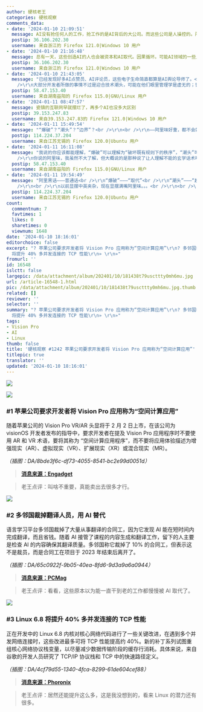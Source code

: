 ```yaml
---
author: 硬核老王
categories: 硬核观察
comments_data:
- date: '2024-01-10 21:09:51'
  message: AI没有抢任何人的工作，抢工作的是AI背后的大公司。而这些公司是人操控的。所以，是一些人用资本和AI抢了另外一些人的工作。
  postip: 36.106.202.30
  username: 来自浙江的 Firefox 121.0|Windows 10 用户
- date: '2024-01-10 21:16:48'
  message: 总有一天，这些创造AI的人也会被资本和AI取代。因果循环。可能AI领域的一些人已经经历了这样的事情。
  postip: 36.106.202.30
  username: 来自浙江的 Firefox 121.0|Windows 10 用户
- date: '2024-01-10 21:43:05'
  message: "已经发现好多AI点赞员、AI评论员，这些电子生命简直都算是AI舆论导师了。<br />\r\n这个时代的网络安全架构完全与AI技术发展脱节，互联网距离做好准备不知道还有多久，谁都阻止不了社会在信息安全的各个方面被AI爆破。<br
    />\r\n大部分开发者所做的事情不过是迎合技术潮头，可能在他们眼里管理学是虚无的；世界各国塑造新的AI伦理与技术边界刻不容缓。"
  postip: 58.47.153.40
  username: 来自湖南益阳的 Firefox 115.0|GNU/Linux 用户
- date: '2024-01-11 08:47:57'
  message: 瓷镇的互联网早就摆烂了，再多个AI也没多大区别
  postip: 39.153.247.83
  username: 来自39.153.247.83的 Firefox 121.0|Windows 10 用户
- date: '2024-01-11 15:49:54'
  message: "“爆破”？“潮头”？“边界”？<br />\r\n<br />\r\n——阿里味好重，都不会好好说话了。。。"
  postip: 114.224.37.204
  username: 来自江苏无锡的 Firefox 120.0|Ubuntu 用户
- date: '2024-01-11 16:11:08'
  message: "我说的你应该都能理解，“爆破”可以理解为“破坏既有规则下的秩序”，“潮头”可以一字之差替代为“潮流”(但我觉得没有哪个更高大上，也没有哪个更通俗，单纯的近义词)，“边界”可以理解为“在社会各个领域应用场景下的法理与道德约束”；我觉得如果大部分人目标读者能理解你的话，你何必在意自己表达观点时用的是白话还是文言？词汇本身是无罪的。<br
    />\r\n你说的阿里味，我虽然不大了解，但大概说的是那种说了让人理解不能的玄学话术吧。"
  postip: 58.47.153.40
  username: 来自湖南益阳的 Firefox 115.0|GNU/Linux 用户
- date: '2024-01-11 19:54:49'
  message: "阿里黑话———普通话<br />\r\n“爆破”———“取代”<br />\r\n“潮头”———“趋势”<br />\r\n“边界”———“界限”<br
    />\r\n<br />\r\n以前显摆中英夹杂，现在显摆满嘴阿里味。。。<br />\r\n<br />\r\n搞这种黑话词最初的目的是方便内部斗争的时候敌我识别。。。类似于东北土匪的黑话。感兴趣的可以去看电影《智取威虎山》"
  postip: 114.224.37.204
  username: 来自江苏无锡的 Firefox 120.0|Ubuntu 用户
count:
  commentnum: 7
  favtimes: 1
  likes: 0
  sharetimes: 0
  viewnum: 1648
date: '2024-01-10 18:16:01'
editorchoice: false
excerpt: "? 苹果公司要求开发者将 Vision Pro 应用称为“空间计算应用”\r\n? 多邻国裁掉翻译人员，用 AI 替代\r\n? Linux 6.8
  将提升 40% 多并发连接的 TCP 性能\r\n» \r\n»"
fromurl: ''
id: 16548
islctt: false
largepic: /data/attachment/album/202401/10/181438t79uscttty0mh6mu.jpg
url: /article-16548-1.html
pic: /data/attachment/album/202401/10/181438t79uscttty0mh6mu.jpg.thumb.jpg
related: []
reviewer: ''
selector: ''
summary: "? 苹果公司要求开发者将 Vision Pro 应用称为“空间计算应用”\r\n? 多邻国裁掉翻译人员，用 AI 替代\r\n? Linux 6.8
  将提升 40% 多并发连接的 TCP 性能\r\n» \r\n»"
tags:
- Vision Pro
- AI
- Linux
thumb: false
title: '硬核观察 #1242 苹果公司要求开发者将 Vision Pro 应用称为“空间计算应用”'
titlepic: true
translator: ''
updated: '2024-01-10 18:16:01'
---
```


![](/data/attachment/album/202401/10/181438t79uscttty0mh6mu.jpg)


![](/data/attachment/album/202401/10/181448cg25ccz2o9s8coa8.png)


### #1 苹果公司要求开发者将 Vision Pro 应用称为“空间计算应用”


随着苹果公司的 Vision Pro VR/AR 头显将于 2 月 2 日上市，在该公司为 visionOS 开发者发布的指导中，要求开发者在提及 Vision Pro 应用程序时不要使用 AR 和 VR 术语，要将其称为 “空间计算应用程序”，而不要将应用体验描述为增强现实（AR）、虚拟现实（VR）、扩展现实（XR）或混合现实（MR）。


*（插图：DA/8bde3f6c-df73-4055-8541-bc2e99d0051d）*



> 
> **[消息来源：Engadget](https://www.engadget.com/apple-tells-developers-not-to-call-their-ar-and-vr-apps-ar-or-vr-apps-085136127.html)**
> 
> 
> 



> 
> 老王点评：叫啥不重要，真能卖出去很多才行。
> 
> 
> 


![](/data/attachment/album/202401/10/181516ojom3vosvs171ee9.png)


### #2 多邻国裁掉翻译人员，用 AI 替代


语言学习平台多邻国裁掉了大量从事翻译的合同工，因为它发现 AI 能在短时间内完成翻译，而且省钱。随着 AI 接管了课程的内容生成和翻译工作，留下的人主要是检查 AI 的内容确保其翻译质量。多邻国称它裁掉了 10% 的合同工，但表示这不是裁员，而是合同工在项目于 2023 年结束后离开了。


*（插图：DA/65c0922f-9b05-40ea-8fd6-9d3a9a6a0944）*



> 
> **[消息来源：PCMag](https://www.pcmag.com/news/as-duolingo-taps-ai-for-translation-human-contractors-lose-their-jobs)**
> 
> 
> 



> 
> 老王点评：看看，这些原本以为能一直干到老的工作都慢慢被 AI 取代了。
> 
> 
> 


![](/data/attachment/album/202401/10/181541c30302nmw32in2n2.png)


### #3 Linux 6.8 将提升 40% 多并发连接的 TCP 性能


正在开发中的 Linux 6.8 内核对核心网络代码进行了一些关键改进，在遇到多个并发网络连接时，这些改进最多可将 TCP 性能提高约 40%。新的补丁系列试图重组核心网络协议栈变量，以尽量减少数据传输阶段的缓存行消耗。具体来说，来自谷歌的开发人员研究了 TCP/IP 协议栈和 TCP 中的快速路径定义。


*（插图：DA/4cf79d55-1340-4fca-8299-61de604cef88）*



> 
> **[消息来源：Phoronix](https://www.phoronix.com/news/Linux-6.8-Networking)**
> 
> 
> 



> 
> 老王点评：居然还能提升这么多，这是我没想到的，看来 Linux 的潜力还有很多。
> 
> 
>